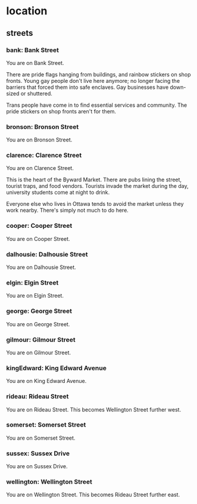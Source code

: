 # location

## streets

### bank: Bank Street

You are on Bank Street.

There are pride flags hanging from buildings, and rainbow stickers on shop
fronts. Young gay people don't live here anymore; no longer facing the barriers
that forced them into safe enclaves. Gay businesses have down-sized or
shuttered.

Trans people have come in to find essential services and community. The pride
stickers on shop fronts aren't for them.

### bronson: Bronson Street

You are on Bronson Street.

### clarence: Clarence Street

You are on Clarence Street.

This is the heart of the Byward Market. There are pubs lining the street,
tourist traps, and food vendors. Tourists invade the market during the day,
university students come at night to drink.

Everyone else who lives in Ottawa tends to avoid the market unless they work 
nearby. There's simply not much to do here.

### cooper: Cooper Street

You are on Cooper Street.

### dalhousie: Dalhousie Street

You are on Dalhousie Street.

### elgin: Elgin Street

You are on Elgin Street.

### george: George Street

You are on George Street.

### gilmour: Gilmour Street

You are on Gilmour Street.

### kingEdward: King Edward Avenue

You are on King Edward Avenue.

### rideau: Rideau Street

You are on Rideau Street. This becomes Wellington Street further west.

### somerset: Somerset Street

You are on Somerset Street.

### sussex: Sussex Drive

You are on Sussex Drive.

### wellington: Wellington Street

You are on Wellington Street. This becomes Rideau Street further east.


